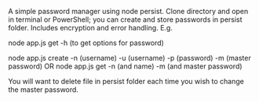 A simple password manager using node persist. Clone directory and open in terminal or PowerShell; you can create and store passwords in persist folder.
Includes encryption and error handling. E.g.

node app.js  get -h
(to get options for password)

node app.js create -n (username) -u (username) -p (password) -m (master password)
OR
node app.js get -n (and name) -m (and master password)

You will want to delete file in persist folder each time you wish to change the master password. 
